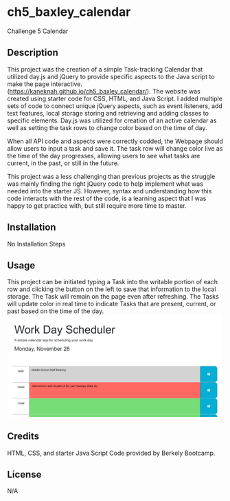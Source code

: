 # ch5_baxley_calendar

Challenge 5 Calendar

## Description

This project was the creation of a simple Task-tracking Calendar that utilized day.js and jQuery to provide specific aspects to the Java script to make the page interactive. (https://kaneknah.github.io/ch5_baxley_calendar/). The website was created using starter code for CSS, HTML, and Java Script. I added multiple sets of code to connect unique jQuery aspects, such as event listeners, add text features, local storage storing and retrieving and adding classes to specific elements. Day.js was utilized for creation of an active calendar as well as setting the task rows to change color based on the time of day.

When all API code and aspects were correctly codded, the Webpage should allow users to input a task and save it. The task row will change color live as the time of the day progresses, allowing users to see what tasks are current, in the past, or still in the future.

This project was a less challenging than previous projects as the struggle was mainly finding the right jQuery code to help implement what was needed into the starter JS. However, syntax and understanding how this code interacts with the rest of the code, is a learning aspect that I was happy to get practice with, but still require more time to master.

## Installation

No Installation Steps

## Usage

This project can be initiated typing a Task into the writable portion of each row and clicking the button on the left to save that information to the local storage. The Task will remain on the page even after refreshing. The Tasks will update color in real time to indicate Tasks that are present, current, or past based on the time of the day.
![Alt text](./assets/images/simple-calendar.jpg)

## Credits

HTML, CSS, and starter Java Script Code provided by Berkely Bootcamp.

## License

N/A
